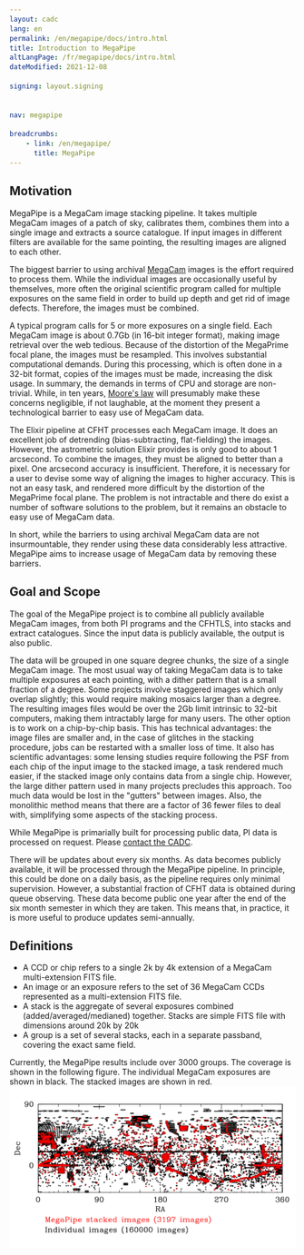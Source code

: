 ```yaml
---
layout: cadc
lang: en
permalink: /en/megapipe/docs/intro.html
title: Introduction to MegaPipe
altLangPage: /fr/megapipe/docs/intro.html
dateModified: 2021-12-08

signing: layout.signing


nav: megapipe

breadcrumbs:
    - link: /en/megapipe/
      title: MegaPipe
---
```


<h2>Motivation</h2>
<p>
  MegaPipe is a MegaCam image stacking pipeline. It takes multiple
  MegaCam images of a patch of sky, calibrates them, combines them into
  a single image and extracts a source catalogue. If input images in
  different filters are available for the same pointing, the resulting
  images are aligned to each other.
</p>
<p>
  The biggest barrier to using
  archival <a rel="external" href="http://cfht.hawaii.edu/Instruments/Imaging/MegaPrime/">MegaCam</a>
  images is the effort required to process them. While the individual
  images are occasionally useful by themselves, more often the original
  scientific program called for multiple exposures on the same field in
  order to build up depth and get rid of image defects. Therefore, the
  images must be combined.
</p>
<p>
  A typical program calls for 5 or more exposures on a single
  field. Each MegaCam image is about 0.7Gb (in 16-bit integer format),
  making image retrieval over the web tedious. Because of the
  distortion of the MegaPrime focal plane, the images must be
  resampled. This involves substantial computational demands. During
  this processing, which is often done in a 32-bit format, copies of
  the images must be made, increasing the disk usage. In summary, the
  demands in terms of CPU and storage are non-trivial. While, in ten
  years, <a rel="external" href="http://en.wikipedia.org/wiki/Moore%27s_law">Moore's law</a>
  will presumably make these concerns negligible, if not laughable, at
  the moment they present a technological barrier to easy use of
  MegaCam data. 
</p>
<p>
  The Elixir pipeline at CFHT processes each MegaCam image. It does an
  excellent job of detrending (bias-subtracting, flat-fielding) the
  images. However, the astrometric solution Elixir provides is only good
  to about 1 arcsecond. To combine the images, they must be aligned to
  better than a pixel. One arcsecond accuracy is
  insufficient. Therefore, it is necessary for a user to devise some way
  of aligning the images to higher accuracy. This is not an easy task,
  and rendered more difficult by the distortion of the MegaPrime focal
  plane. The problem is not intractable and there do exist a number of
  software solutions to the problem, but it remains an obstacle to easy
  use of MegaCam data.
</p>
<p>
  In short, while the barriers to using archival MegaCam data are not
  insurmountable, they render using these data considerably less
  attractive. MegaPipe aims to increase usage of MegaCam data by
  removing these barriers. 
</p>
<h2>Goal and Scope</h2>
<p>
  The goal of the MegaPipe project is to combine all publicly
  available MegaCam images, from both PI programs and the CFHTLS, into
  stacks and extract catalogues. Since the input data is publicly
  available, the output is also public. 
</p>
<p>
 The data will be grouped in one square degree chunks, the size of a
 single MegaCam image. The most usual way of taking MegaCam data is to
 take multiple exposures at each pointing, with a dither pattern that
 is a small fraction of a degree. Some projects involve staggered
 images which only overlap slightly; this would require making mosaics
 larger than a degree. The resulting images files would be over the
 2Gb limit intrinsic to 32-bit computers, making them intractably
 large for many users. The other option is to work on a chip-by-chip
 basis. This has technical advantages: the image files are smaller
 and, in the case of glitches in the stacking procedure, jobs can be
 restarted with a smaller loss of time. It also has scientific
 advantages: some lensing studies require following the PSF from each
 chip of the input image to the stacked image, a task rendered much
 easier, if the stacked image only contains data from a single
 chip. However, the large dither pattern used in many projects
 precludes this approach. Too much data would be lost in the "gutters"
 between images. Also, the monolithic method means that there are a
 factor of 36 fewer files to deal with, simplifying some aspects of
 the stacking process.
</p>
<p>
  While MegaPipe is primarially built for processing public data, PI
  data is processed on request. Please <a href="/en/contact.html#email">contact the CADC</a>.
</p>
<p>
  There will be updates about every six months. As data becomes publicly
  available, it will be processed through the MegaPipe pipeline. In
  principle, this could be done on a daily basis, as the pipeline
  requires only minimal supervision. However, a substantial fraction
  of CFHT data is obtained during queue observing. These data become
  public one year after the end of the six month semester in which
  they are taken. This means that, in practice, it is more useful to
  produce updates semi-annually.
</p>
<h2>Definitions</h2>
  <ul>
    <li>
      A CCD or chip refers to a single 2k by 4k extension of a MegaCam multi-extension FITS file.
    </li>
    <li>
      An image or an exposure refers to the set of 36 MegaCam CCDs represented as a multi-extension FITS file.
    </li>
    <li>
      A stack is the aggregate of several exposures combined (added/averaged/medianed) together. Stacks are simple FITS file with dimensions around 20k by 20k
    </li>
    <li>
      A group is a set of several stacks, each in a separate passband, covering the exact same field.
    </li>
  </ul>
<p>
  Currently, the MegaPipe results include over 3000 groups. The coverage
  is shown in the following figure. The individual MegaCam exposures are
  shown in black. The stacked images are shown in red.<br/>
  <img src="/static/images/megapipe/centresweb_en.gif" class="full-width" alt="Individual MegaCam images and MegaPipe stacked images"/>
</p>
